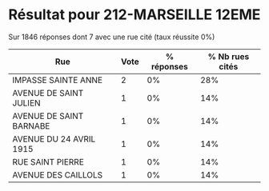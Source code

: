 # Résultat pour 212-MARSEILLE 12EME

Sur 1846 réponses dont 7 avec une rue cité (taux réussite 0%)

| Rue | Vote | % réponses | % Nb rues cités|
|-----|------|------------|----------------|
| IMPASSE SAINTE ANNE | 2 | 0% | 28%|
| AVENUE DE SAINT JULIEN | 1 | 0% | 14%|
| AVENUE DE SAINT BARNABE | 1 | 0% | 14%|
| AVENUE DU 24 AVRIL 1915 | 1 | 0% | 14%|
| RUE SAINT PIERRE | 1 | 0% | 14%|
| AVENUE DES CAILLOLS | 1 | 0% | 14%|
